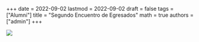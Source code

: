 +++
date      = 2022-09-02
lastmod   = 2022-09-02
draft     = false
tags      = ["Alumni"]
title     = "Segundo Encuentro de Egresados"
math      = true
authors = ["admin"]
+++


![](https://matematicas.netlify.com/img/EncuentroEgresados2022.jpg)
